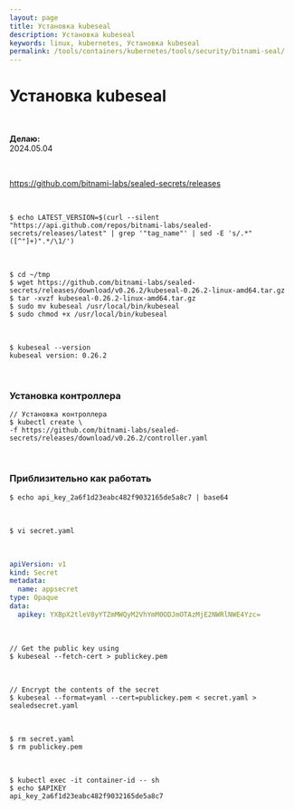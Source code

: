 ```yaml
---
layout: page
title: Установка kubeseal
description: Установка kubeseal
keywords: linux, kubernetes, Установка kubeseal
permalink: /tools/containers/kubernetes/tools/security/bitnami-seal/
---
```


# Установка kubeseal

<br/>

**Делаю:**  
2024.05.04

<!--

```
// ПЕРЕДЕЛАТЬ КАК НА САЙТЕ


https://github.com/bitnami-labs/sealed-secrets

KUBESEAL_VERSION='' # Set this to, for example, KUBESEAL_VERSION='0.23.0'
wget "https://github.com/bitnami-labs/sealed-secrets/releases/download/v${KUBESEAL_VERSION:?}/kubeseal-${KUBESEAL_VERSION:?}-linux-amd64.tar.gz"
tar -xvzf kubeseal-${KUBESEAL_VERSION:?}-linux-amd64.tar.gz kubeseal
sudo install -m 755 kubeseal /usr/local/bin/kubeseal
```

-->

<br/>

https://github.com/bitnami-labs/sealed-secrets/releases

<br/>

```
$ echo LATEST_VERSION=$(curl --silent "https://api.github.com/repos/bitnami-labs/sealed-secrets/releases/latest" | grep '"tag_name"' | sed -E 's/.*"([^"]+)".*/\1/')
```

<br/>

```
$ cd ~/tmp
$ wget https://github.com/bitnami-labs/sealed-secrets/releases/download/v0.26.2/kubeseal-0.26.2-linux-amd64.tar.gz
$ tar -xvzf kubeseal-0.26.2-linux-amd64.tar.gz
$ sudo mv kubeseal /usr/local/bin/kubeseal
$ sudo chmod +x /usr/local/bin/kubeseal
```

<br/>

```
$ kubeseal --version
kubeseal version: 0.26.2
```

<br/>

### Установка контроллера

```
// Установка контроллера
$ kubectl create \
-f https://github.com/bitnami-labs/sealed-secrets/releases/download/v0.26.2/controller.yaml
```

<br/>

### Приблизительно как работать

```
$ echo api_key_2a6f1d23eabc482f9032165de5a8c7 | base64
```

<br/>

```
$ vi secret.yaml
```

<br/>

```yaml
apiVersion: v1
kind: Secret
metadata:
  name: appsecret
type: Opaque
data:
  apikey: YXBpX2tleV8yYTZmMWQyM2VhYmM0ODJmOTAzMjE2NWRlNWE4Yzc=
```

<br/>

```
// Get the public key using
$ kubeseal --fetch-cert > publickey.pem
```

<br/>

```
// Encrypt the contents of the secret
$ kubeseal --format=yaml --cert=publickey.pem < secret.yaml > sealedsecret.yaml
```

<br/>

```
$ rm secret.yaml
$ rm publickey.pem
```

<br/>

```
$ kubectl exec -it container-id -- sh
$ echo $APIKEY
api_key_2a6f1d23eabc482f9032165de5a8c7
```
